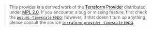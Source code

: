 > This provider is a derived work of the [Terraform Provider](https://github.com/timescale/terraform-provider-timescale)
> distributed under [MPL 2.0](https://www.mozilla.org/en-US/MPL/2.0/). If you encounter a bug or missing feature,
> first check the [`pulumi-timescale` repo](https://github.com/itoam/pulumi-timescale/issues); however, if that doesn't turn up anything,
> please consult the source [`terraform-provider-timescale` repo](https://github.com/timescale/terraform-provider-timescale/issues).